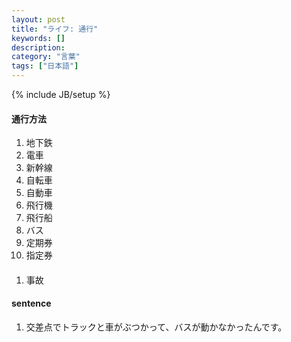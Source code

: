 ```yaml
---
layout: post
title: "ライフ: 通行"
keywords: []
description: 
category: "言葉"
tags: ["日本語"]
---
```

{% include JB/setup %}


#### 通行方法
1. 地下鉄
2. 電車
3. 新幹線
4. 自転車
5. 自動車
6. 飛行機
7. 飛行船
8. バス
9. 定期券
1. 指定券


####
1. 事故 

#### sentence
1. 交差点でトラックと車がぶつかって、バスが動かなかったんです。


